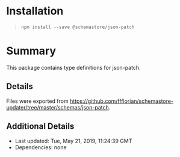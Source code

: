 # Installation
> `npm install --save @schemastore/json-patch`

# Summary
This package contains type definitions for json-patch.

## Details
Files were exported from https://github.com/ffflorian/schemastore-updater/tree/master/schemas/json-patch.

## Additional Details
* Last updated: Tue, May 21, 2019, 11:24:39 GMT
* Dependencies: none
